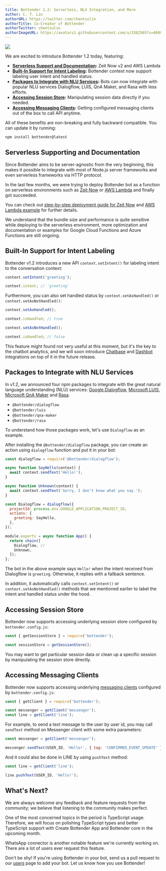 ```yaml
---
title: Bottender 1.2: Serverless, NLU Integration, and More
author: C. T. Lin
authorURL: https://twitter.com/chentsulin
authorTitle: Co-Creator of Bottender
authorTwitter: chentsulin
authorImageURL: https://avatars1.githubusercontent.com/u/3382565?s=460&v=4
---
```


![](https://user-images.githubusercontent.com/3382565/72883961-41d68300-3d40-11ea-9e86-323d77871e41.png)

We are excited to introduce Bottender 1.2 today, featuring:

- **[Serverless Support and Documentation](/blog/2020/01/22/bottender-1_2#serverless-supporting-and-documentation):** Zeit Now v2 and AWS Lambda
- **[Built-In Support for Intent Labeling](/blog/2020/01/22/bottender-1_2#built-in-support-for-intent-labeling):** Bottender context now support labeling user intent and handled status.
- **[Packages to Integrate with NLU Services](/blog/2020/01/22/bottender-1_2#packages-to-integrate-with-nlu-services):** Bots can now integrate with popular NLU services Dialogflow, LUIS, QnA Maker, and Rasa with less efforts.
- **[Accessing Session Store](https://bottender.js.org/blog/2020/01/22/bottender-1_2#accessing-session-store):** Manipulating session data directly if you needed.
- **[Accessing Messaging Clients](/blog/2020/01/22/bottender-1_2#accessing-messaging-clients):** Getting configured messaging clients out of the box to call API anytime.

All of these benefits are non-breaking and fully backward compatible. You can update it by running:

```sh
npm install bottender@latest
```

<!--truncate-->

## Serverless Supporting and Documentation

Since Bottender aims to be server-agnostic from the very beginning, this makes it possible to integrate with most of Node.js server frameworks and even serverless frameworks via HTTP protocol.

In the last few months, we were trying to deploy Bottender bot as a function on serverless environments such as [Zeit Now](https://zeit.co/) or [AWS Lambda](https://aws.amazon.com/lambda/) and finally got succeeded.

You can check out [step-by-step deployment guide for Zeit Now](https://bottender.js.org/docs/advanced-guides-deployment#zeit-now-20) and [AWS Lambda example](https://github.com/Yoctol/bottender/tree/master/examples/with-aws-lambda) for further details.

We understand that the bundle size and performance is quite sensitive while deploying to the serverless environment, more optimization and documentation or examples for Google Cloud Functions and Azure Functions are still ongoing.

## Built-In Support for Intent Labeling

Bottender v1.2 introduces a new API `context.setIntent()` for labeling intent to the conversation context:

```js
context.setIntent('greeting');

context.intent; // 'greeting'
```

Furthermore, you can also set handled status by `context.setAsHandled()` or `context.setAsNotHandled()`:

```js
context.setAsHandled();

context.isHandled; // true

context.setAsNotHandled();

context.isHandled; // false
```

This feature might found not very useful at this moment, but it's the key to the chatbot analytics, and we will soon introduce [Chatbase](https://chatbase.com/) and [Dashbot](https://www.dashbot.io/) integrations on top of it in the future release.

## Packages to Integrate with NLU Services

In v1.2, we announced four npm packages to integrate with the great natural language understanding (NLU) services:
[Google Dialogflow](https://dialogflow.com/), [Microsoft LUIS](https://www.luis.ai/), [Microsoft QnA Maker](https://www.qnamaker.ai/) and [Rasa](https://rasa.com/).

- `@bottender/dialogflow`
- `@bottender/luis`
- `@bottender/qna-maker`
- `@bottender/rasa`

To understand how those packages work, let's use `Dialogflow` as an example.

After installing the `@bottender/dialogflow` package, you can create an action using `dialogflow` function and put it in your bot:

```js
const dialogflow = require('@bottender/dialogflow');

async function SayHello(context) {
  await context.sendText('Hello!');
}

async function Unknown(context) {
  await context.sendText('Sorry, I don’t know what you say.');
}

const Dialogflow = dialogflow({
  projectId: process.env.GOOGLE_APPLICATION_PROJECT_ID,
  actions: {
    greeting: SayHello,
  },
});

module.exports = async function App() {
  return chain([
    Dialogflow, //
    Unknown,
  ]);
};
```

The bot in the above example says `Hello!` when the intent received from Dialogflow is `greeting`. Otherwise, it replies with a fallback sentence.

In addition, it automatically calls `context.setIntent()` or `context.setAsNotHandled()` methods that we mentioned earlier to label the intent and handled status under the hood.

## Accessing Session Store

Bottender now supports accessing underlying session store configured by `bottender.config.js`:

```js
const { getSessionStore } = require('bottender');

const sessionStore = getSessionStore();
```

You may want to get particular session data or clean up a specific session by manipulating the session store directly.

## Accessing Messaging Clients

Bottender now supports accessing underlying [messaging clients](https://github.com/Yoctol/messaging-apis) configured by `bottender.config.js`:

```js
const { getClient } = require('bottender');

const messenger = getClient('messenger');
const line = getClient('line');
```

For example, to send a text message to the user by user id, you may call `sendText` method on Messenger client with some extra parameters:

```js
const messenger = getClient('messenger');

messenger.sendText(USER_ID, 'Hello!', { tag: 'CONFIRMED_EVENT_UPDATE' });
```

And it could also be done in LINE by using `pushText` method:

```js
const line = getClient('line');

line.pushText(USER_ID, 'Hello!');
```

## What's Next?

We are always welcome any feedback and feature requests from the community; we believe that listening to the community makes perfect.

One of the most concerned topics in the period is TypeScript usage. Therefore, we will focus on polishing TypeScript types and better TypeScript support with Create Bottender App and Bottender core in the upcoming month.

WhatsApp connector is another notable feature we're currently working on. There are a lot of users ever request this feature.

Don't be shy! If you're using Bottender in your bot, send us a pull request to our [users](https://bottender.js.org/users) page to add your bot. Let us know how you use Bottender!
